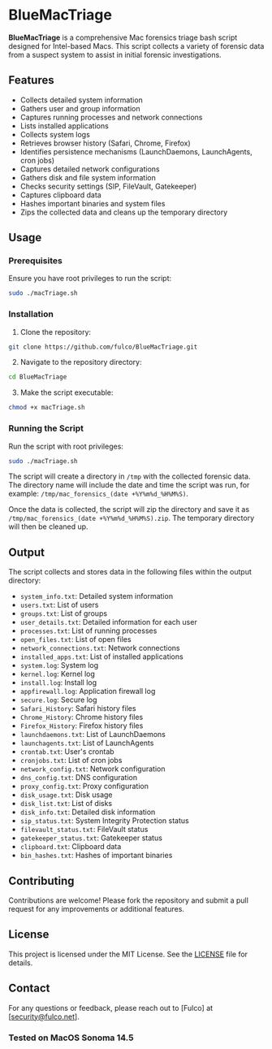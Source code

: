 # BlueMacTriage

**BlueMacTriage** is a comprehensive Mac forensics triage bash script designed for Intel-based Macs. This script collects a variety of forensic data from a suspect system to assist in initial forensic investigations.

## Features

- Collects detailed system information
- Gathers user and group information
- Captures running processes and network connections
- Lists installed applications
- Collects system logs
- Retrieves browser history (Safari, Chrome, Firefox)
- Identifies persistence mechanisms (LaunchDaemons, LaunchAgents, cron jobs)
- Captures detailed network configurations
- Gathers disk and file system information
- Checks security settings (SIP, FileVault, Gatekeeper)
- Captures clipboard data
- Hashes important binaries and system files
- Zips the collected data and cleans up the temporary directory

## Usage

### Prerequisites

Ensure you have root privileges to run the script:

```bash
sudo ./macTriage.sh
```

### Installation

1. Clone the repository:

```bash
git clone https://github.com/fulco/BlueMacTriage.git
```

2. Navigate to the repository directory:

```bash
cd BlueMacTriage
```

3. Make the script executable:

```bash
chmod +x macTriage.sh
```

### Running the Script

Run the script with root privileges:

```bash
sudo ./macTriage.sh
```

The script will create a directory in `/tmp` with the collected forensic data. The directory name will include the date and time the script was run, for example: `/tmp/mac_forensics_(date +%Y%m%d_%H%M%S)`.

Once the data is collected, the script will zip the directory and save it as `/tmp/mac_forensics_(date +%Y%m%d_%H%M%S).zip`. The temporary directory will then be cleaned up.

## Output

The script collects and stores data in the following files within the output directory:

- `system_info.txt`: Detailed system information
- `users.txt`: List of users
- `groups.txt`: List of groups
- `user_details.txt`: Detailed information for each user
- `processes.txt`: List of running processes
- `open_files.txt`: List of open files
- `network_connections.txt`: Network connections
- `installed_apps.txt`: List of installed applications
- `system.log`: System log
- `kernel.log`: Kernel log
- `install.log`: Install log
- `appfirewall.log`: Application firewall log
- `secure.log`: Secure log
- `Safari_History`: Safari history files
- `Chrome_History`: Chrome history files
- `Firefox_History`: Firefox history files
- `launchdaemons.txt`: List of LaunchDaemons
- `launchagents.txt`: List of LaunchAgents
- `crontab.txt`: User's crontab
- `cronjobs.txt`: List of cron jobs
- `network_config.txt`: Network configuration
- `dns_config.txt`: DNS configuration
- `proxy_config.txt`: Proxy configuration
- `disk_usage.txt`: Disk usage
- `disk_list.txt`: List of disks
- `disk_info.txt`: Detailed disk information
- `sip_status.txt`: System Integrity Protection status
- `filevault_status.txt`: FileVault status
- `gatekeeper_status.txt`: Gatekeeper status
- `clipboard.txt`: Clipboard data
- `bin_hashes.txt`: Hashes of important binaries

## Contributing

Contributions are welcome! Please fork the repository and submit a pull request for any improvements or additional features.

## License

This project is licensed under the MIT License. See the [LICENSE](LICENSE) file for details.

## Contact

For any questions or feedback, please reach out to [Fulco] at [security@fulco.net].

### Tested on MacOS Sonoma 14.5
